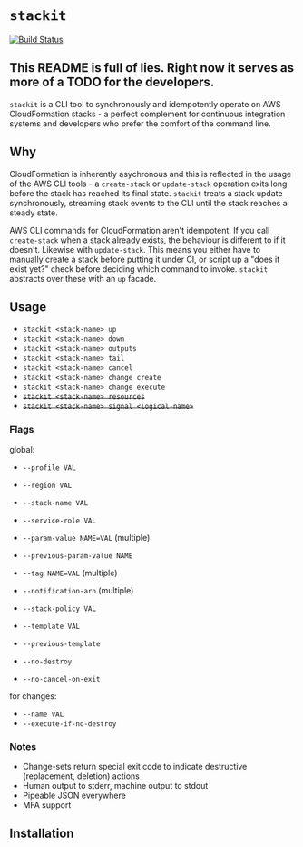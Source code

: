 # `stackit`

[![Build Status](https://travis-ci.org/glassechidna/stackit.svg?branch=master)](https://travis-ci.org/glassechidna/stackit)

## This README is full of lies. Right now it serves as more of a TODO for the developers.

`stackit` is a CLI tool to synchronously and idempotently operate on AWS
CloudFormation stacks - a perfect complement for continuous integration systems
and developers who prefer the comfort of the command line.

## Why

CloudFormation is inherently asychronous and this is reflected in the usage
of the AWS CLI tools - a `create-stack` or `update-stack` operation exits long
before the stack has reached its final state. `stackit` treats a stack update
synchronously, streaming stack events to the CLI until the stack reaches a
steady state.

AWS CLI commands for CloudFormation aren't idempotent. If you call `create-stack`
when a stack already exists, the behaviour is different to if it doesn't.
Likewise with `update-stack`. This means you either have to manually create a
stack before putting it under CI, or script up a "does it exist yet?" check
before deciding which command to invoke. `stackit` abstracts over these with
an `up` facade.

## Usage

* `stackit <stack-name> up`
* `stackit <stack-name> down`
* `stackit <stack-name> outputs`
* `stackit <stack-name> tail`
* `stackit <stack-name> cancel`
* `stackit <stack-name> change create`
* `stackit <stack-name> change execute`
* ~~`stackit <stack-name> resources`~~
* ~~`stackit <stack-name> signal <logical-name>`~~

### Flags

global:

* `--profile VAL`
* `--region VAL`
* `--stack-name VAL`

* `--service-role VAL`
* `--param-value NAME=VAL` (multiple)
* `--previous-param-value NAME`
* `--tag NAME=VAL` (multiple)
* `--notification-arn` (multiple)
* `--stack-policy VAL`
* `--template VAL`
* `--previous-template`
* `--no-destroy`
* `--no-cancel-on-exit`

for changes:
* `--name VAL`
* `--execute-if-no-destroy`

### Notes

* Change-sets return special exit code to indicate destructive (replacement,
  deletion) actions
* Human output to stderr, machine output to stdout
* Pipeable JSON everywhere
* MFA support

## Installation

